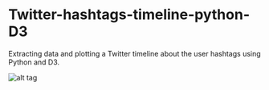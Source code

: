 # Twitter-hashtags-timeline-python-D3
Extracting data and plotting a Twitter timeline about the user hashtags using Python and D3.


![alt tag](https://github.com/herreriasjose/Twitter-timeline-python-D3/blob/master/Tweets%20x%20Date.png)
